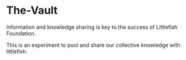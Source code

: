 # The-Vault

Information and knowledge sharing is key to the success of Littlefish Foundation. 

This is an experiment to pool and share our collective knowledge with littlefish.


